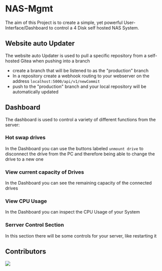 # NAS-Mgmt

The aim of this Project is to create a simple, yet powerful User-Interface/Dashboard to control a 4 Disk self hosted NAS System.

## Website auto Updater

The website auto Updater is used to pull a specific repository from a self-hosted Gitea when pushing into a branch
- create a branch that will be listened to as the "production" branch
- In a repository create a webhook routing to your webserver on the address `localhost:5000/api/v1/newCommit` 
- push to the "production" branch and your local repository will be automatically updated

## Dashboard
The dashboard is used to control a variety of different functions from the server:

### Hot swap drives
In the Dashboard you can use the buttons labeled `unmount drive` to disconnect the drive from the PC and therefore being able to change the drive to a new one

### View current capacity of Drives
In the Dashboard you can see the remaining capacity of the connected drives

### View CPU Usage
In the Dashboard you can inspect the CPU Usage of your System

### Serrver Control Section
In this section there will be some controls for your server, like restarting it 


## Contributors
<a href = "https://github.com/Tanu-N-Prabhu/Python/graphs/contributors">
  <img src = "https://contrib.rocks/image?repo = AgentSchmisch/NAS_mgmt"/>
</a>